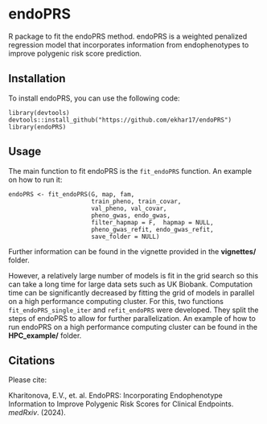 # endoPRS
R package to fit the endoPRS method. endoPRS is a weighted penalized regression model that incorporates information from endophenotypes to improve polygenic risk score prediction.


## Installation
To install endoPRS, you can use the following code:
```
library(devtools)
devtools::install_github("https://github.com/ekhar17/endoPRS")
library(endoPRS)
```

## Usage
The main function to fit endoPRS is the `fit_endoPRS` function. An example on how to run it:
```
endoPRS <- fit_endoPRS(G, map, fam, 
                       train_pheno, train_covar,
                       val_pheno, val_covar,
                       pheno_gwas, endo_gwas,
                       filter_hapmap = F,  hapmap = NULL, 
                       pheno_gwas_refit, endo_gwas_refit, 
                       save_folder = NULL)
```
Further information can be found in the vignette provided in the **vignettes/** folder. 

However, a relatively large number of models is fit in the grid search so this can take a long time for large data sets such as UK Biobank. Computation time can be significantly decreased by fitting the grid of models in parallel on a high performance computing cluster. For this, two functions `fit_endoPRS_single_iter` and `refit_endoPRS` were developed. They split the steps of endoPRS to allow for further parallelization. An example of how to run endoPRS on a high performance computing cluster can be found in the **HPC_example/** folder.

## Citations
Please cite:

Kharitonova, E.V., et. al. EndoPRS: Incorporating Endophenotype Information to Improve Polygenic Risk Scores for Clinical Endpoints. *medRxiv*. (2024).
